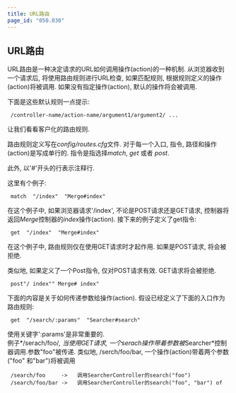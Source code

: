 ```yaml
---
title: URL路由
page_id: "050.030"
---
```


## URL路由

URL路由是一种决定请求的URL如何调用操作(action)的一种机制. 从浏览器收到一个请求后, 将使用路由规则进行URL检查, 如果匹配规则, 根据规则定义的操作(action)将被调用. 如果没有指定操作(action), 默认的操作将会被调用.

下面是这些默认规则一点提示:

```
 /controller-name/action-name/argument1/argument2/ ...
```

让我们看看客户化的路由规则.<br>

路由规则定义写在*config/routes.cfg*文件. 对于每一个入口, 指令, 路径和操作(action)是写成单行的. 指令是指选择*match*, *get* 或者 *post*.

此外, 以'#'开头的行表示注释行.

这里有个例子:

```
 match  "/index"  "Merge#index"
```

在这个例子中, 如果浏览器请求'/index', 不论是POST请求还是GET请求, 控制器将返回*Merge*控制器的*index*操作(action). 
接下来的例子定义了get指令:

```
 get  "/index"  "Merge#index"
```

在这个例子中, 路由规则仅在使用GET请求时才起作用. 如果是POST请求, 将会被拒绝.

类似地, 如果定义了一个Post指令, 仅对POST请求有效. GET请求将会被拒绝.

```
 post"/ index"" Merge# index"
```

下面的内容是关于如何传递参数给操作(action). 假设已经定义了下面的入口作为路由规则:

```
 get  "/search/:params"  "Searcher#search"
```

使用关键字':params'是非常重要的.<br>
例子*/serach/foo/*, 当使用GET请求, 一个serach操作带着参数被*Searcher*控制器调用.参数"foo"被传递.
类似地, /serch/foo/bar, 一个操作(action)带着两个参数("foo" 和"bar")将被调用

```
 /search/foo     ->   调用SearcherController的search("foo")
 /search/foo/bar ->   调用SearcherController的search("foo", "bar") of 
```